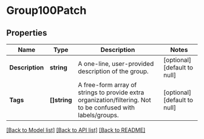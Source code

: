 # Group100Patch

## Properties
Name | Type | Description | Notes
------------ | ------------- | ------------- | -------------
**Description** | **string** | A one-line, user-provided description of the group. | [optional] [default to null]
**Tags** | **[]string** | A free-form array of strings to provide extra organization/filtering. Not to be confused with labels/groups. | [optional] [default to null]

[[Back to Model list]](../README.md#documentation-for-models) [[Back to API list]](../README.md#documentation-for-api-endpoints) [[Back to README]](../README.md)

